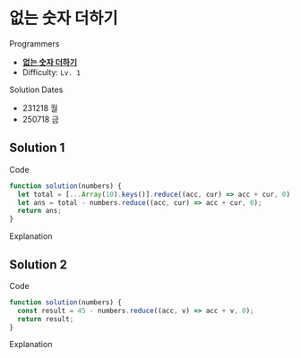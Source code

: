 # 없는 숫자 더하기

Programmers

- **[없는 숫자 더하기](https://school.programmers.co.kr/learn/courses/30/lessons/86051)**
- Difficulty: `Lv. 1`

Solution Dates

- 231218 월
- 250718 금

## Solution 1

Code

```javascript
function solution(numbers) {
  let total = [...Array(10).keys()].reduce((acc, cur) => acc + cur, 0);
  let ans = total - numbers.reduce((acc, cur) => acc + cur, 0);
  return ans;
}
```

Explanation

## Solution 2

Code

```javascript
function solution(numbers) {
  const result = 45 - numbers.reduce((acc, v) => acc + v, 0);
  return result;
}
```

Explanation
